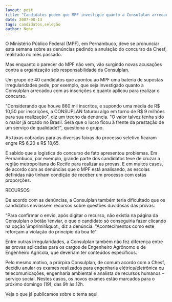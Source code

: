 ```yaml
---
layout: post
title: "Candidatos pedem que MPF investigue quanto a Consulplan arrecadou para realizar seleção"
date: 2007-08-13
tags: candidatos,seleção
author: None
---
```

O Minist&eacute;rio P&uacute;blico Federal (MPF), em Pernambuco, deve se pronunciar esta semana sobre as den&uacute;ncias pedindo a anula&ccedil;&atilde;o do concurso da Chesf, realizado no m&ecirc;s passado. 

Mas enquanto o parecer do MPF n&atilde;o vem, v&atilde;o surgindo novas acusa&ccedil;&otilde;es contra a organiza&ccedil;&atilde;o sob responsabilidade da Consulplan. 

Um grupo de 40 candidatos que apontou ao MPF uma bateria de supostas irregularidades pede, por exemplo, que seja investigado quanto a Consulplan arrecadou com as inscri&ccedil;&otilde;es e quanto aplicou para realizar o concurso. 

&quot;Considerando que houve 860 mil inscritos, e supondo uma m&eacute;dia de R$ 10,50 por inscri&ccedil;&otilde;es, a CONSUPLAN faturou algo em torno de R$ 9 milh&otilde;es para sua realiza&ccedil;&atilde;o&quot;, diz um trecho da den&uacute;ncia. &quot;O valor talvez tenha sido o maior j&aacute; or&ccedil;ado no Brasil. Ser&aacute; que o lucro ficou &agrave; frente da presta&ccedil;&atilde;o de um servi&ccedil;o de qualidade?&quot;, questiona o grupo. 

As taxas cobradas para as diversas faixas do processo seletivo ficaram engre R$ 6,20 e R$ 18,65. 

&Eacute; sabido que a log&iacute;stica do concurso de fato apresentou problemas. Em Pernambuco, por exemplo, grande parte dos candidatos teve de cruzar a regi&atilde;o metropolitana do Recife para realizar as provas. E em muitos casos, de acordo com as den&uacute;ncias que o MPF est&aacute; analisando, as escolas definidas n&atilde;o tinham condi&ccedil;&atilde;o de receber um processo com estas propor&ccedil;&otilde;es. 

RECURSOS 

De acordo com as den&uacute;ncias, a Consulplan tamb&eacute;m teria dificultado que os candidatos enviassem recursos sobre quest&otilde;es duvidosas das provas. 

&quot;Para confirmar o envio, ap&oacute;s digitar o recurso, n&atilde;o existia na p&aacute;gina da Consulplan o bot&atilde;o \enviar\, o que o candidato s&oacute; conseguiria fazer clicando na op&ccedil;&atilde;o \imprimir\&quot;, diz a den&uacute;ncia. &quot;Acontecimentos como este refor&ccedil;am a viola&ccedil;&atilde;o do principio da boa f&eacute;&quot;. 

Entre outras irregularidades, a Consulplan tamb&eacute;m n&atilde;o fez diferen&ccedil;a entre as provas aplicadas para os cargos de Engenheiro Agr&ocirc;nomo e de Engenheiro Agr&iacute;cola, que deveriam ter conte&uacute;dos espec&iacute;ficos. 

Pelo mesmo motivo, a pr&oacute;rpira Consulplan, de comum acordo com a Chesf, decidiu anular os exames realizados para engenharia el&eacute;trica/eletr&ocirc;nica ou telecomunica&ccedil;&otilde;es, engenharia ambiental e analista de recursos humanos &ndash; servi&ccedil;o social. Nestes casos, os novos exames est&atilde;o marcados para o pr&oacute;ximo domingo (19), das 9h &agrave;s 12h. 

Veja o que j&aacute; publicamos sobre o tema aqui. 